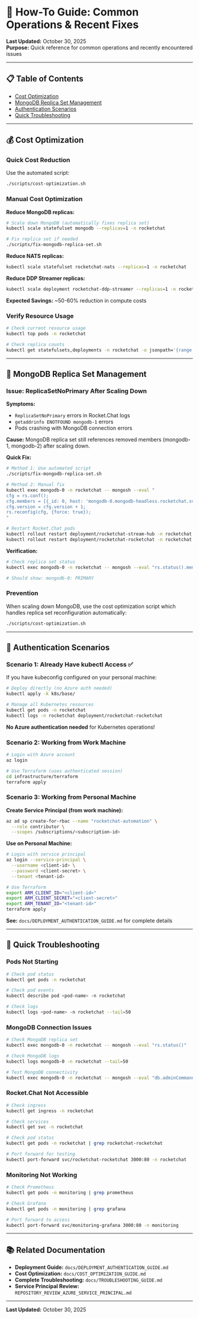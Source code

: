 # 🔧 How-To Guide: Common Operations & Recent Fixes

**Last Updated:** October 30, 2025  
**Purpose:** Quick reference for common operations and recently encountered issues

---

## 📋 Table of Contents

- [Cost Optimization](#cost-optimization)
- [MongoDB Replica Set Management](#mongodb-replica-set-management)
- [Authentication Scenarios](#authentication-scenarios)
- [Quick Troubleshooting](#quick-troubleshooting)

---

## 💰 Cost Optimization

### **Quick Cost Reduction**

Use the automated script:
```bash
./scripts/cost-optimization.sh
```

### **Manual Cost Optimization**

**Reduce MongoDB replicas:**
```bash
# Scale down MongoDB (automatically fixes replica set)
kubectl scale statefulset mongodb --replicas=1 -n rocketchat

# Fix replica set if needed
./scripts/fix-mongodb-replica-set.sh
```

**Reduce NATS replicas:**
```bash
kubectl scale statefulset rocketchat-nats --replicas=1 -n rocketchat
```

**Reduce DDP Streamer replicas:**
```bash
kubectl scale deployment rocketchat-ddp-streamer --replicas=1 -n rocketchat
```

**Expected Savings:** ~50-60% reduction in compute costs

### **Verify Resource Usage**

```bash
# Check current resource usage
kubectl top pods -n rocketchat

# Check replica counts
kubectl get statefulsets,deployments -n rocketchat -o jsonpath='{range .items[*]}{.kind}{"/"}{.metadata.name}{": "}{.spec.replicas}{" replicas\n"}{end}'
```

---

## 🔄 MongoDB Replica Set Management

### **Issue: ReplicaSetNoPrimary After Scaling Down**

**Symptoms:**
- `ReplicaSetNoPrimary` errors in Rocket.Chat logs
- `getaddrinfo ENOTFOUND mongodb-1` errors
- Pods crashing with MongoDB connection errors

**Cause:** MongoDB replica set still references removed members (mongodb-1, mongodb-2) after scaling down.

**Quick Fix:**
```bash
# Method 1: Use automated script
./scripts/fix-mongodb-replica-set.sh

# Method 2: Manual fix
kubectl exec mongodb-0 -n rocketchat -- mongosh --eval "
cfg = rs.conf();
cfg.members = [{_id: 0, host: 'mongodb-0.mongodb-headless.rocketchat.svc.cluster.local:27017', priority: 2}];
cfg.version = cfg.version + 1;
rs.reconfig(cfg, {force: true});
"

# Restart Rocket.Chat pods
kubectl rollout restart deployment/rocketchat-stream-hub -n rocketchat
kubectl rollout restart deployment/rocketchat-rocketchat -n rocketchat
```

**Verification:**
```bash
# Check replica set status
kubectl exec mongodb-0 -n rocketchat -- mongosh --eval "rs.status().members.forEach(m => print(m.name + ': ' + m.stateStr))"

# Should show: mongodb-0: PRIMARY
```

### **Prevention**

When scaling down MongoDB, use the cost optimization script which handles replica set reconfiguration automatically:
```bash
./scripts/cost-optimization.sh
```

---

## 🔐 Authentication Scenarios

### **Scenario 1: Already Have kubectl Access** ✅

If you have kubeconfig configured on your personal machine:

```bash
# Deploy directly (no Azure auth needed)
kubectl apply -k k8s/base/

# Manage all Kubernetes resources
kubectl get pods -n rocketchat
kubectl logs -n rocketchat deployment/rocketchat-rocketchat
```

**No Azure authentication needed** for Kubernetes operations!

### **Scenario 2: Working from Work Machine**

```bash
# Login with Azure account
az login

# Use Terraform (uses authenticated session)
cd infrastructure/terraform
terraform apply
```

### **Scenario 3: Working from Personal Machine**

**Create Service Principal (from work machine):**
```bash
az ad sp create-for-rbac --name "rocketchat-automation" \
  --role contributor \
  --scopes /subscriptions/<subscription-id>
```

**Use on Personal Machine:**
```bash
# Login with service principal
az login --service-principal \
  --username <client-id> \
  --password <client-secret> \
  --tenant <tenant-id>

# Use Terraform
export ARM_CLIENT_ID="<client-id>"
export ARM_CLIENT_SECRET="<client-secret>"
export ARM_TENANT_ID="<tenant-id>"
terraform apply
```

**See:** `docs/DEPLOYMENT_AUTHENTICATION_GUIDE.md` for complete details

---

## 🚨 Quick Troubleshooting

### **Pods Not Starting**

```bash
# Check pod status
kubectl get pods -n rocketchat

# Check pod events
kubectl describe pod <pod-name> -n rocketchat

# Check logs
kubectl logs <pod-name> -n rocketchat --tail=50
```

### **MongoDB Connection Issues**

```bash
# Check MongoDB replica set
kubectl exec mongodb-0 -n rocketchat -- mongosh --eval "rs.status()"

# Check MongoDB logs
kubectl logs mongodb-0 -n rocketchat --tail=50

# Test MongoDB connectivity
kubectl exec mongodb-0 -n rocketchat -- mongosh --eval "db.adminCommand('ping')"
```

### **Rocket.Chat Not Accessible**

```bash
# Check ingress
kubectl get ingress -n rocketchat

# Check services
kubectl get svc -n rocketchat

# Check pod status
kubectl get pods -n rocketchat | grep rocketchat-rocketchat

# Port forward for testing
kubectl port-forward svc/rocketchat-rocketchat 3000:80 -n rocketchat
```

### **Monitoring Not Working**

```bash
# Check Prometheus
kubectl get pods -n monitoring | grep prometheus

# Check Grafana
kubectl get pods -n monitoring | grep grafana

# Port forward to access
kubectl port-forward svc/monitoring-grafana 3000:80 -n monitoring
```

---

## 📚 Related Documentation

- **Deployment Guide:** `docs/DEPLOYMENT_AUTHENTICATION_GUIDE.md`
- **Cost Optimization:** `docs/COST_OPTIMIZATION_GUIDE.md`
- **Complete Troubleshooting:** `docs/TROUBLESHOOTING_GUIDE.md`
- **Service Principal Review:** `REPOSITORY_REVIEW_AZURE_SERVICE_PRINCIPAL.md`

---

**Last Updated:** October 30, 2025

